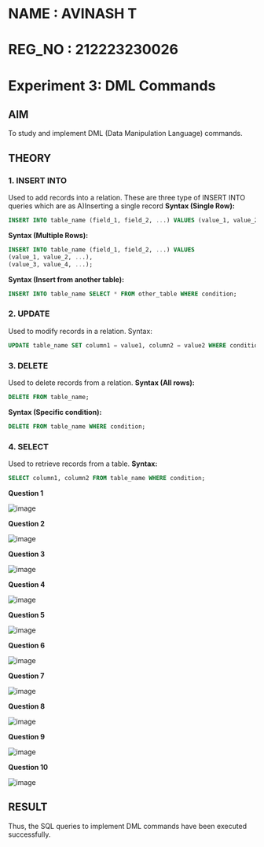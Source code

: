 # NAME : AVINASH T
# REG_NO : 212223230026
# Experiment 3: DML Commands

## AIM
To study and implement DML (Data Manipulation Language) commands.

## THEORY

### 1. INSERT INTO
Used to add records into a relation.
These are three type of INSERT INTO queries which are as
A)Inserting a single record
**Syntax (Single Row):**
```sql
INSERT INTO table_name (field_1, field_2, ...) VALUES (value_1, value_2, ...);
```
**Syntax (Multiple Rows):**
```sql
INSERT INTO table_name (field_1, field_2, ...) VALUES
(value_1, value_2, ...),
(value_3, value_4, ...);
```
**Syntax (Insert from another table):**
```sql
INSERT INTO table_name SELECT * FROM other_table WHERE condition;
```
### 2. UPDATE
Used to modify records in a relation.
Syntax:
```sql
UPDATE table_name SET column1 = value1, column2 = value2 WHERE condition;
```
### 3. DELETE
Used to delete records from a relation.
**Syntax (All rows):**
```sql
DELETE FROM table_name;
```
**Syntax (Specific condition):**
```sql
DELETE FROM table_name WHERE condition;
```
### 4. SELECT
Used to retrieve records from a table.
**Syntax:**
```sql
SELECT column1, column2 FROM table_name WHERE condition;
```
**Question 1**


![image](https://github.com/user-attachments/assets/1179a4e6-ae77-4fee-ada4-c045cf04efe8)

**Question 2**

![image](https://github.com/user-attachments/assets/91415b69-c551-4fc5-980c-fbdccbf02bd7)

**Question 3**

![image](https://github.com/user-attachments/assets/ebb9ad41-3467-4415-b7e1-ed45b5ab37cc)

**Question 4**

![image](https://github.com/user-attachments/assets/7755eb68-0256-44b6-9e23-d1924cd2ceb8)


**Question 5**

![image](https://github.com/user-attachments/assets/947cc35a-bc21-4555-999a-e2abe107fd88)


**Question 6**

![image](https://github.com/user-attachments/assets/8d9e4979-7977-478b-a3e6-1f9c569d9a84)

**Question 7**

![image](https://github.com/user-attachments/assets/70fb3294-6439-4d7b-9e6a-d91d7d91d568)

**Question 8**

![image](https://github.com/user-attachments/assets/77f46725-3a5e-4e81-9e3c-e6749ff9f88a)

**Question 9**

![image](https://github.com/user-attachments/assets/9e3feffb-47c8-4df4-9bba-20084618afac)


**Question 10**

![image](https://github.com/user-attachments/assets/5091c6b4-1b88-4292-8693-66fd34f81e24)

## RESULT
Thus, the SQL queries to implement DML commands have been executed successfully.

